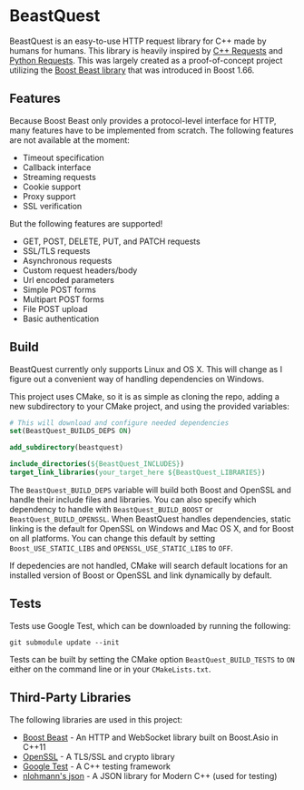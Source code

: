 # BeastQuest

BeastQuest is an easy-to-use HTTP request library for C++ made by humans for
humans. This library is heavily inspired by [C++ Requests](https://github.com/whoshuu/cpr)
and [Python Requests](https://github.com/requests/requests). This was largely
created as a proof-of-concept project utilizing the [Boost Beast library](https://github.com/boostorg/beast)
that was introduced in Boost 1.66.

Features
---

Because Boost Beast only provides a protocol-level interface for HTTP, many
features have to be implemented from scratch. The following features are not
available at the moment:
* Timeout specification
* Callback interface
* Streaming requests
* Cookie support
* Proxy support
* SSL verification

But the following features are supported!
* GET, POST, DELETE, PUT, and PATCH requests
* SSL/TLS requests
* Asynchronous requests
* Custom request headers/body
* Url encoded parameters
* Simple POST forms
* Multipart POST forms
* File POST upload
* Basic authentication

Build
---
BeastQuest currently only supports Linux and OS X. This will change as I figure
out a convenient way of handling dependencies on Windows.

This project uses CMake, so it is as simple as cloning the repo, adding a new
subdirectory to your CMake project, and using the provided variables:
```cmake
# This will download and configure needed dependencies
set(BeastQuest_BUILDS_DEPS ON)

add_subdirectory(beastquest)

include_directories(${BeastQuest_INCLUDES})
target_link_libraries(your_target_here ${BeastQuest_LIBRARIES})
```

The `BeastQuest_BUILD_DEPS` variable will build both Boost and OpenSSL and
handle their include files and libraries. You can also specify which
dependency to handle with `BeastQuest_BUILD_BOOST` or
`BeastQuest_BUILD_OPENSSL`. When BeastQuest handles dependencies, static linking
is the default for OpenSSL on Windows and Mac OS X, and for Boost on all
platforms. You can change this default by setting `Boost_USE_STATIC_LIBS` and
`OPENSSL_USE_STATIC_LIBS` to `OFF`.

If depedencies are not handled, CMake will search default locations for an installed version of Boost or OpenSSL and link dynamically by default.

Tests
---

Tests use Google Test, which can be downloaded by running the following:
```
git submodule update --init
```
Tests can be built by setting the CMake option `BeastQuest_BUILD_TESTS` to `ON`
either on the command line or in your `CMakeLists.txt`.

Third-Party Libraries
---

The following libraries are used in this project:

* [Boost Beast](https://github.com/boostorg/beast) - An HTTP and WebSocket
library built on Boost.Asio in C++11
* [OpenSSL](https://github.com/openssl/openssl) - A TLS/SSL and crypto library
* [Google Test](https://github.com/google/googletest) - A C++ testing framework
* [nlohmann's json](https://github.com/nlohmann/json) - A JSON library for Modern C++ (used for testing)
